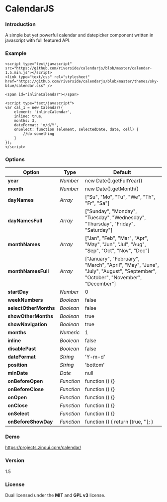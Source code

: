 # CalendarJS

### Introduction

A simple but yet powerful calendar and datepicker component written in javascript with full featured API.

### Example
```
<script type="text/javascript" src="https://github.com/riverside/calendarjs/blob/master/calendar-1.5.min.js"></script>
<link type="text/css" rel="stylesheet" href="https://github.com/riverside/calendarjs/blob/master/themes/sky-blue/calendar.css" />

<span id="inlineCalendar"></span>

<script type="text/javascript">
var cal_1 = new Calendar({
    element: 'inlineCalendar',
    inline: true,
    months: 3,
    dateFormat: 'm/d/Y',
    onSelect: function (element, selectedDate, date, cell) {
        //do something
    }
});
</script>
```
### Options

Option                | Type       | Default
-------               | ------     |-----------------------------
**year**              | *Number*   | new Date().getFullYear()
**month**             | *Number*   | new Date().getMonth()
**dayNames**          | *Array*    | ["Su", "Mo", "Tu", "We", "Th", "Fr", "Sa"]
**dayNamesFull**      | *Array*    | ["Sunday", "Monday", "Tuesday", "Wednesday", "Thursday", "Friday", "Saturday"]
**monthNames**        | *Array*    | ["Jan", "Feb", "Mar", "Apr", "May", "Jun", "Jul", "Aug", "Sep", "Oct", "Nov", "Dec"]
**monthNamesFull**    | *Array*    | ["January", "February", "March", "April", "May", "June", "July", "August", "September", "October", "November", "December"]
**startDay**          | *Number*   | 0
**weekNumbers**       | *Boolean*  | false
**selectOtherMonths** | *Boolean*  | false
**showOtherMonths**   | *Boolean*  | true
**showNavigation**    | *Boolean*  | true
**months**            | *Numeric*  | 1
**inline**            | *Boolean*  | false
**disablePast**       | *Boolean*  | false
**dateFormat**        | *String*   | 'Y-m-d'
**position**          | *String*   | 'bottom'
**minDate**           | *Date*     | null
**onBeforeOpen**      | *Function* | function () {}
**onBeforeClose**     | *Function* | function () {}
**onOpen**            | *Function* | function () {}
**onClose**           | *Function* | function () {}
**onSelect**          | *Function* | function () {}
**onBeforeShowDay**   | *Function* | function () { return [true, '']; }

### Demo
https://projects.zinoui.com/calendar/

### Version
1.5

### License
Dual licensed under the **MIT** and **GPL v3** license.
